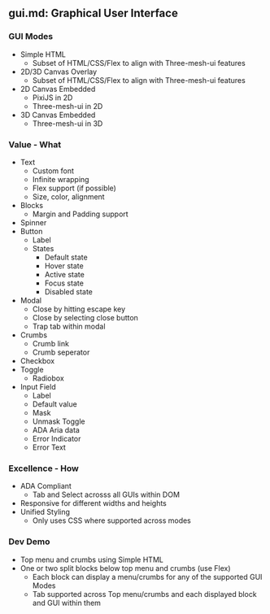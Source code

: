 ## gui.md: Graphical User Interface

### GUI Modes
- Simple HTML
  - Subset of HTML/CSS/Flex to align with Three-mesh-ui features
- 2D/3D Canvas Overlay
  - Subset of HTML/CSS/Flex to align with Three-mesh-ui features
- 2D Canvas Embedded
  - PixiJS in 2D
  - Three-mesh-ui in 2D
- 3D Canvas Embedded
  - Three-mesh-ui in 3D

### Value - What
- Text
  - Custom font
  - Infinite wrapping
  - Flex support (if possible)
  - Size, color, alignment
- Blocks
  - Margin and Padding support
- Spinner
- Button
  - Label
  - States
    - Default state
    - Hover state
    - Active state
    - Focus state
    - Disabled state
- Modal
  - Close by hitting escape key
  - Close by selecting close button
  - Trap tab within modal
- Crumbs
  - Crumb link
  - Crumb seperator
- Checkbox
- Toggle
  - Radiobox
- Input Field
  - Label
  - Default value
  - Mask
  - Unmask Toggle
  - ADA Aria data
  - Error Indicator
  - Error Text

### Excellence - How
- ADA Compliant
  - Tab and Select acrosss all GUIs within DOM
- Responsive for different widths and heights
- Unified Styling
  - Only uses CSS where supported across modes

### Dev Demo
- Top menu and crumbs using Simple HTML
- One or two split blocks below top menu and crumbs (use Flex)
  - Each block can display a menu/crumbs for any of the supported GUI Modes
  - Tab supported across Top menu/crumbs and each displayed block and GUI within them
